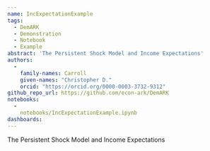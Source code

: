 ```yaml
---
name: IncExpectationExample
tags:
  - DemARK
  - Demonstration
  - Notebook
  - Example
abstract: 'The Persistent Shock Model and Income Expectations'
authors:
  -
    family-names: Carroll
    given-names: "Christopher D."
    orcid: "https://orcid.org/0000-0003-3732-9312"
github_repo_url: https://github.com/econ-ark/DemARK
notebooks:
  - 
    notebooks/IncExpectationExample.ipynb
dashboards:
---
```


The Persistent Shock Model and Income Expectations
